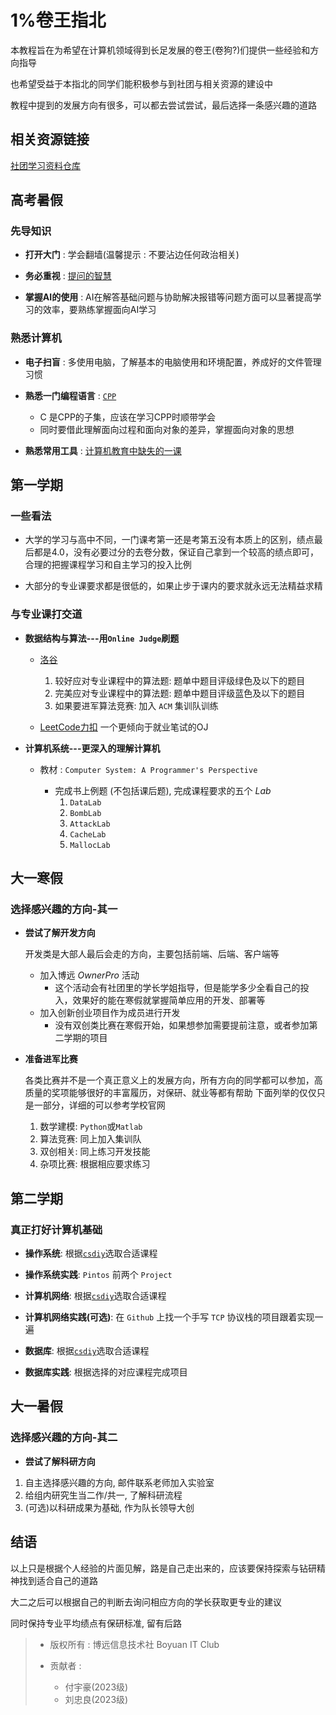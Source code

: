 # 1%卷王指北

本教程旨在为希望在计算机领域得到长足发展的卷王(卷狗?)们提供一些经验和方向指导

也希望受益于本指北的同学们能积极参与到社团与相关资源的建设中

教程中提到的发展方向有很多，可以都去尝试尝试，最后选择一条感兴趣的道路

## 相关资源链接

[社团学习资料仓库](https://github.com/Boyuan-IT-Club/learning-materials)

## 高考暑假

### 先导知识

- **打开大门** : 学会翻墙(温馨提示 : 不要沾边任何政治相关)

- **务必重视** : [提问的智慧](https://github.com/ryanhanwu/How-To-Ask-Questions-The-Smart-Way/blob/main/README-zh_CN.md)

- **掌握AI的使用** : AI在解答基础问题与协助解决报错等问题方面可以显著提高学习的效率，要熟练掌握面向AI学习

### 熟悉计算机

- **电子扫盲** : 多使用电脑，了解基本的电脑使用和环境配置，养成好的文件管理习惯

- **熟悉一门编程语言** : [`CPP`](https://www.bilibili.com/video/BV1et411b73Z/?spm_id_from=333.337.search-card.all.click)
  - C 是CPP的子集，应该在学习CPP时顺带学会
  - 同时要借此理解面向过程和面向对象的差异，掌握面向对象的思想

- **熟悉常用工具** :  [计算机教育中缺失的一课](https://missing-semester-cn.github.io/)

## 第一学期

### 一些看法

- 大学的学习与高中不同，一门课考第一还是考第五没有本质上的区别，绩点最后都是4.0，没有必要过分的去卷分数，保证自己拿到一个较高的绩点即可，合理的把握课程学习和自主学习的投入比例

- 大部分的专业课要求都是很低的，如果止步于课内的要求就永远无法精益求精

### 与专业课打交道

- **数据结构与算法---用`Online Judge`刷题**

  - [洛谷](https://www.luogu.com.cn/training/list)

    1. 较好应对专业课程中的算法题: 题单中题目评级绿色及以下的题目
    2. 完美应对专业课程中的算法题: 题单中题目评级蓝色及以下的题目
    3. 如果要进军算法竞赛: 加入 `ACM` 集训队训练

  - [LeetCode力扣](https://leetcode.cn/problemset/)
    一个更倾向于就业笔试的OJ

- **计算机系统---更深入的理解计算机**

  - 教材 : `Computer System: A Programmer's Perspective`

    - 完成书上例题 (不包括课后题), 完成课程要求的五个 $Lab$
      1. `DataLab`
      2. `BombLab`
      3. `AttackLab`
      4. `CacheLab`
      5. `MallocLab`

## 大一寒假

### 选择感兴趣的方向-其一

- **尝试了解开发方向**

  开发类是大部人最后会走的方向，主要包括前端、后端、客户端等

  - 加入博远 $Owner Pro$ 活动
    - 这个活动会有社团里的学长学姐指导，但是能学多少全看自己的投入，效果好的能在寒假就掌握简单应用的开发、部署等
  - 加入创新创业项目作为成员进行开发
    - 没有双创类比赛在寒假开始，如果想参加需要提前注意，或者参加第二学期的项目

- **准备进军比赛**

  各类比赛并不是一个真正意义上的发展方向，所有方向的同学都可以参加，高质量的奖项能够很好的丰富履历，对保研、就业等都有帮助
  下面列举的仅仅只是一部分，详细的可以参考学校官网

    1. 数学建模: `Python`或`Matlab`
    2. 算法竞赛: 同上加入集训队
    3. 双创相关: 同上练习开发技能
    4. 杂项比赛: 根据相应要求练习

## 第二学期

### 真正打好计算机基础

- **操作系统**: 根据[`csdiy`](https://csdiy.wiki/)选取合适课程

- **操作系统实践**: `Pintos` 前两个 `Project`

- **计算机网络**: 根据[`csdiy`](https://csdiy.wiki/)选取合适课程

- **计算机网络实践(可选)**: 在 `Github` 上找一个手写 `TCP` 协议栈的项目跟着实现一遍

- **数据库**: 根据[`csdiy`](https://csdiy.wiki/)选取合适课程

- **数据库实践**: 根据选择的对应课程完成项目

## 大一暑假

### 选择感兴趣的方向-其二

- **尝试了解科研方向**

1. 自主选择感兴趣的方向, 邮件联系老师加入实验室
2. 给组内研究生当二作/共一, 了解科研流程
3. (可选)以科研成果为基础, 作为队长领导大创

## 结语

以上只是根据个人经验的片面见解，路是自己走出来的，应该要保持探索与钻研精神找到适合自己的道路

大二之后可以根据自己的判断去询问相应方向的学长获取更专业的建议

同时保持专业平均绩点有保研标准, 留有后路

> - 版权所有 : 博远信息技术社  Boyuan IT Club
> - 贡献者 :
>
>   - 付宇豪(2023级)
>   - 刘忠良(2023级)
